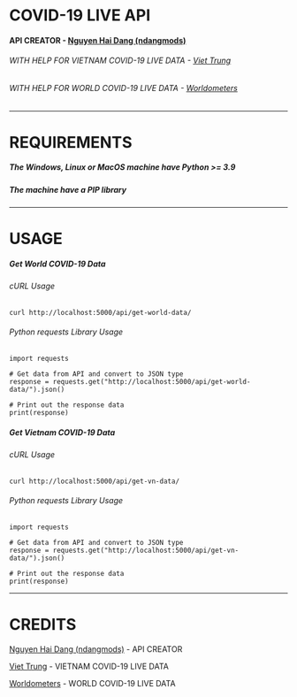 # COVID-19 LIVE API

#### API CREATOR - [Nguyen Hai Dang (ndangmods)](https://github.com/ndangmods/)

###### WITH HELP FOR VIETNAM COVID-19 LIVE DATA - [Viet Trung](https://www.facebook.com/trungsociupro/)

###### WITH HELP FOR WORLD COVID-19 LIVE DATA - [Worldometers](https://www.worldometers.info/)

---

# REQUIREMENTS

##### The Windows, Linux or MacOS machine have Python >= 3.9

##### The machine have a PIP library

---

# USAGE

##### Get World COVID-19 Data 

###### cURL Usage
```
curl http://localhost:5000/api/get-world-data/
```

###### Python requests Library Usage
```
import requests

# Get data from API and convert to JSON type
response = requests.get("http://localhost:5000/api/get-world-data/").json()

# Print out the response data
print(response)
```

##### Get Vietnam COVID-19 Data

###### cURL Usage
```
curl http://localhost:5000/api/get-vn-data/
```

###### Python requests Library Usage
```
import requests

# Get data from API and convert to JSON type
response = requests.get("http://localhost:5000/api/get-vn-data/").json()

# Print out the response data
print(response)
```

---

# CREDITS

[Nguyen Hai Dang (ndangmods)](https://github.com/ndangmods/) - API CREATOR

[Viet Trung](https://www.facebook.com/trungsociupro/) - VIETNAM COVID-19 LIVE DATA

[Worldometers](https://www.worldometers.info/) - WORLD COVID-19 LIVE DATA
